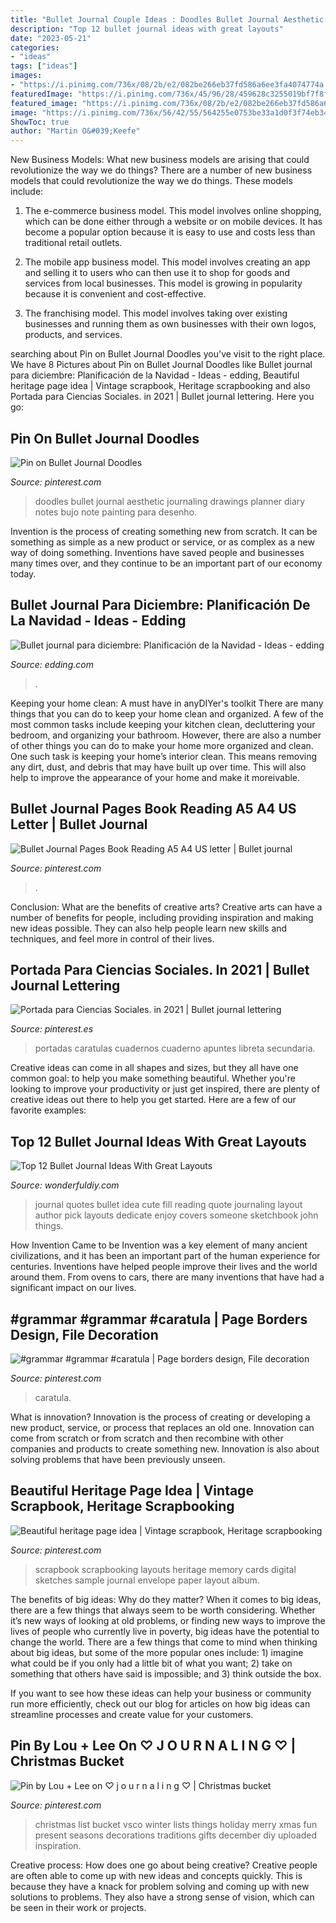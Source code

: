 ```yaml
---
title: "Bullet Journal Couple Ideas : Doodles Bullet Journal Aesthetic Journaling Drawings Planner Diary Notes Bujo Note Painting Para Desenho"
description: "Top 12 bullet journal ideas with great layouts"
date: "2023-05-21"
categories:
- "ideas"
tags: ["ideas"]
images:
- "https://i.pinimg.com/736x/08/2b/e2/082be266eb37fd586a6ee3fa4074774a.jpg"
featuredImage: "https://i.pinimg.com/736x/45/96/28/459628c3255019bf7f8f66c6e4ca25c7.jpg"
featured_image: "https://i.pinimg.com/736x/08/2b/e2/082be266eb37fd586a6ee3fa4074774a.jpg"
image: "https://i.pinimg.com/736x/56/42/55/564255e0753be33a1d0f3f74eb340f5d.jpg"
ShowToc: true
author: "Martin O&#039;Keefe"
---
```



New Business Models: What new business models are arising that could revolutionize the way we do things?
There are a number of new business models that could revolutionize the way we do things. These models include:
1. The e-commerce business model. This model involves online shopping, which can be done either through a website or on mobile devices. It has become a popular option because it is easy to use and costs less than traditional retail outlets.

2. The mobile app business model. This model involves creating an app and selling it to users who can then use it to shop for goods and services from local businesses. This model is growing in popularity because it is convenient and cost-effective.

3. The franchising model. This model involves taking over existing businesses and running them as own businesses with their own logos, products, and services.

	

		
searching about Pin on Bullet Journal Doodles you've visit to the right place. We have 8 Pictures about Pin on Bullet Journal Doodles like Bullet journal para diciembre: Planificación de la Navidad - Ideas - edding, Beautiful heritage page idea | Vintage scrapbook, Heritage scrapbooking and also Portada para Ciencias Sociales. in 2021 | Bullet journal lettering. Here you go:
		
    
## Pin On Bullet Journal Doodles

<img loading=lazy src="https://i.pinimg.com/736x/2f/18/65/2f18651b9da317f0c782d337860af68d.jpg" onerror="this.onerror=null;this.src='https://tse3.mm.bing.net/th?id=OIP.1E6Oo5rZuDlq07kyU5GMFAHaJ_&amp;pid=15.1';" alt="Pin on Bullet Journal Doodles">

_Source: pinterest.com_

>doodles bullet journal aesthetic journaling drawings planner diary notes bujo note painting para desenho. 

	

Invention is the process of creating something new from scratch. It can be something as simple as a new product or service, or as complex as a new way of doing something. Inventions have saved people and businesses many times over, and they continue to be an important part of our economy today.

    
## Bullet Journal Para Diciembre: Planificación De La Navidad - Ideas - Edding

<img loading=lazy src="https://www.edding.com/fileadmin/ideas/bullet-journal-december-christmas-planning/december-bullet-journal-christmas-planning-additional-image-01.jpg" onerror="this.onerror=null;this.src='https://tse1.mm.bing.net/th?id=OIP.nVrFGf4oqq1Dv7KZWIQIYQHaEK&amp;pid=15.1';" alt="Bullet journal para diciembre: Planificación de la Navidad - Ideas - edding">

_Source: edding.com_

>. 

	

Keeping your home clean: A must have in anyDIYer's toolkit
There are many things that you can do to keep your home clean and organized. A few of the most common tasks include keeping your kitchen clean, decluttering your bedroom, and organizing your bathroom. However, there are also a number of other things you can do to make your home more organized and clean. One such task is keeping your home’s interior clean. This means removing any dirt, dust, and debris that may have built up over time. This will also help to improve the appearance of your home and make it moreivable.

    
## Bullet Journal Pages Book Reading A5 A4 US Letter | Bullet Journal

<img loading=lazy src="https://i.pinimg.com/736x/e2/79/8f/e2798ffee04eacd186357e2ccc5bc7fb.jpg" onerror="this.onerror=null;this.src='https://tse3.mm.bing.net/th?id=OIP.kTQDPR5RGznGEGDjbsxl5QHaKd&amp;pid=15.1';" alt="Bullet Journal Pages Book Reading A5 A4 US letter | Bullet journal">

_Source: pinterest.com_

>. 

	

Conclusion: What are the benefits of creative arts?
Creative arts can have a number of benefits for people, including providing inspiration and making new ideas possible. They can also help people learn new skills and techniques, and feel more in control of their lives.

    
## Portada Para Ciencias Sociales. In 2021 | Bullet Journal Lettering

<img loading=lazy src="https://i.pinimg.com/736x/08/2b/e2/082be266eb37fd586a6ee3fa4074774a.jpg" onerror="this.onerror=null;this.src='https://tse4.mm.bing.net/th?id=OIP.A2INSbiIeCOshdpWNEXEugHaNK&amp;pid=15.1';" alt="Portada para Ciencias Sociales. in 2021 | Bullet journal lettering">

_Source: pinterest.es_

>portadas caratulas cuadernos cuaderno apuntes libreta secundaria. 

	

Creative ideas can come in all shapes and sizes, but they all have one common goal: to help you make something beautiful. Whether you're looking to improve your productivity or just get inspired, there are plenty of creative ideas out there to help you get started. Here are a few of our favorite examples: 

    
## Top 12 Bullet Journal Ideas With Great Layouts

<img loading=lazy src="https://cdn.wonderfuldiy.com/wp-content/uploads/2016/06/quote-page-765x1024.jpg" onerror="this.onerror=null;this.src='https://tse2.mm.bing.net/th?id=OIP.e8D-kvjslp_nvuW19_fbkQHaJ6&amp;pid=15.1';" alt="Top 12 Bullet Journal Ideas With Great Layouts">

_Source: wonderfuldiy.com_

>journal quotes bullet idea cute fill reading quote journaling layout author pick layouts dedicate enjoy covers someone sketchbook john things. 

	

How Invention Came to be
Invention was a key element of many ancient civilizations, and it has been an important part of the human experience for centuries. Inventions have helped people improve their lives and the world around them. From ovens to cars, there are many inventions that have had a significant impact on our lives.

    
## #grammar #grammar #caratula | Page Borders Design, File Decoration

<img loading=lazy src="https://i.pinimg.com/736x/3e/9b/3e/3e9b3ed94c64ea5115550a7d8a6a05d8.jpg" onerror="this.onerror=null;this.src='https://tse1.mm.bing.net/th?id=OIP.1E8eb1MBpUOQmTw1J1TEEgHaNK&amp;pid=15.1';" alt="#grammar #grammar #caratula | Page borders design, File decoration">

_Source: pinterest.com_

>caratula. 

	

What is innovation?
Innovation is the process of creating or developing a new product, service, or process that replaces an old one. Innovation can come from scratch or from scratch and then recombine with other companies and products to create something new. Innovation is also about solving problems that have been previously unseen.

    
## Beautiful Heritage Page Idea | Vintage Scrapbook, Heritage Scrapbooking

<img loading=lazy src="https://i.pinimg.com/736x/45/96/28/459628c3255019bf7f8f66c6e4ca25c7.jpg" onerror="this.onerror=null;this.src='https://tse4.mm.bing.net/th?id=OIP.EisYzvvKDSEdSZ22GACSBQHaHm&amp;pid=15.1';" alt="Beautiful heritage page idea | Vintage scrapbook, Heritage scrapbooking">

_Source: pinterest.com_

>scrapbook scrapbooking layouts heritage memory cards digital sketches sample journal envelope paper layout album. 

	

The benefits of big ideas: Why do they matter?
When it comes to big ideas, there are a few things that always seem to be worth considering. Whether it’s new ways of looking at old problems, or finding new ways to improve the lives of people who currently live in poverty, big ideas have the potential to change the world.
There are a few things that come to mind when thinking about big ideas, but some of the more popular ones include: 1) imagine what could be if you only had a little bit of what you want; 2) take on something that others have said is impossible; and 3) think outside the box.

If you want to see how these ideas can help your business or community run more efficiently, check out our blog for articles on how big ideas can streamline processes and create value for your customers.

    
## Pin By Lou + Lee On ♡ J O U R N A L I N G ♡ | Christmas Bucket

<img loading=lazy src="https://i.pinimg.com/736x/56/42/55/564255e0753be33a1d0f3f74eb340f5d.jpg" onerror="this.onerror=null;this.src='https://tse4.mm.bing.net/th?id=OIP.PGz7moHh8brWwOiI0THpZAHaJ5&amp;pid=15.1';" alt="Pin by Lou + Lee on ♡ j o u r n a l i n g ♡ | Christmas bucket">

_Source: pinterest.com_

>christmas list bucket vsco winter lists things holiday merry xmas fun present seasons decorations traditions gifts december diy uploaded inspiration. 

	

Creative process: How does one go about being creative?
Creative people are often able to come up with new ideas and concepts quickly. This is because they have a knack for problem solving and coming up with new solutions to problems. They also have a strong sense of vision, which can be seen in their work or projects.

